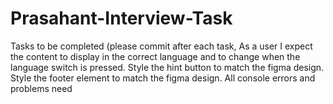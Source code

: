 # Prasahant-Interview-Task
Tasks to be completed (please commit after each task, As a user I expect the content to display in the correct language and to change when the language switch is pressed.  Style the hint button to match the figma design.  Style the footer element to match the figma design.  All console errors and problems need
